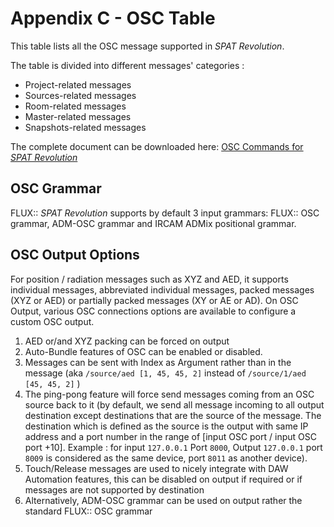 # Appendix C - OSC Table

This table lists all the OSC message supported in  _SPAT Revolution_.

The table is divided into different messages' categories :
* Project-related messages
* Sources-related messages
* Room-related messages
* Master-related messages
* Snapshots-related messages

The complete document can be downloaded here: [OSC Commands for  _SPAT Revolution_](https://public.3.basecamp.com/p/fWnQ9D3R2indGgBfHiL2QZZT)

## OSC Grammar

FLUX:: _SPAT Revolution_ supports by default 3 input grammars: FLUX:: OSC grammar, ADM-OSC grammar and IRCAM ADMix positional grammar.

## OSC Output Options

For position / radiation messages such as XYZ and AED, it supports individual messages, abbreviated individual messages, packed messages (XYZ or AED) or partially packed messages (XY or AE or AD).
On OSC Output, various OSC connections options are available to configure a custom OSC output.
1) AED or/and XYZ packing can be forced on output
2) Auto-Bundle features of OSC can be enabled or disabled.
3) Messages can be sent with Index as Argument rather than in the message (aka <code>/source/aed [1, 45, 45, 2]</code> instead of <code>/source/1/aed [45, 45, 2]</code> )
4) The ping-pong feature will force send messages coming from an OSC source back to it (by default, we send all message incoming to all output destination except destinations that are the source of the message. The destination which is defined as the source is the output with same IP address and a port number in the range of [input OSC port / input OSC port +10]. Example : for input <code>127.0.0.1</code> Port <code>8000</code>, Output <code>127.0.0.1</code> port <code>8009</code> is considered as the same device, port <code>8011</code> as another device).
5) Touch/Release messages are used to nicely integrate with DAW Automation features, this can be disabled on output if required or if messages are not supported by destination
6) Alternatively, ADM-OSC grammar can be used on output rather the standard FLUX:: OSC grammar
